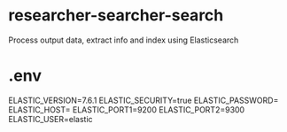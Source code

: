 # researcher-searcher-search
Process output data, extract info and index using Elasticsearch 

# .env
ELASTIC_VERSION=7.6.1
ELASTIC_SECURITY=true
ELASTIC_PASSWORD=
ELASTIC_HOST=
ELASTIC_PORT1=9200
ELASTIC_PORT2=9300
ELASTIC_USER=elastic